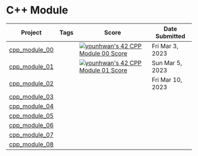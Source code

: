 # C++ Module

| Project                          | Tags                        | Score | Date Submitted   |
| -------------------------------- | --------------------------- | ----- | ---------------- |
| [cpp_module_00](./cpp_module_00) |  | [![younhwan's 42 CPP Module 00 Score](https://badge42.vercel.app/api/v2/cl8h1sspf00640gjzpe8t5f1y/project/3003522)](https://github.com/JaeSeoKim/badge42) | Fri Mar 3, 2023 |
| [cpp_module_01](./cpp_module_01) |  | [![younhwan's 42 CPP Module 01 Score](https://badge42.vercel.app/api/v2/cl8h1sspf00640gjzpe8t5f1y/project/3013876)](https://github.com/JaeSeoKim/badge42) | Sun Mar 5, 2023 |
| [cpp_module_02](./cpp_module_02) |  |  | Fri Mar 10, 2023 |
| [cpp_module_03](./cpp_module_03) |                             |       |                  |
| [cpp_module_04](./cpp_module_04) |                             |       |                  |
| [cpp_module_05](./cpp_module_05) |                             |       |                  |
| [cpp_module_06](./cpp_module_06) |                             |       |                  |
| [cpp_module_07](./cpp_module_07) |                             |       |                  |
| [cpp_module_08](./cpp_module_08) |                             |       |                  |